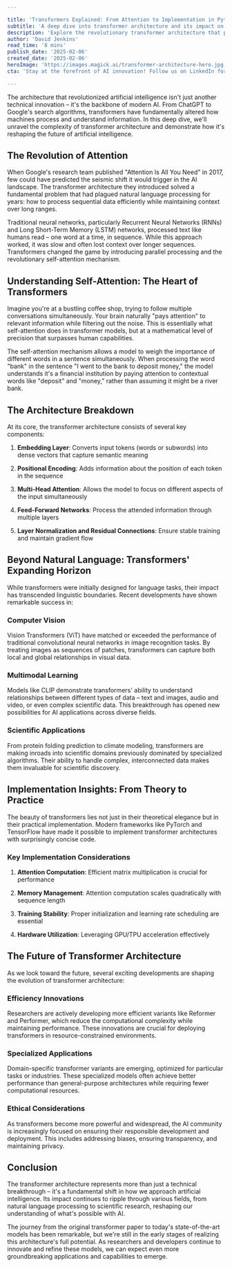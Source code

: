 ```yaml
---

title: 'Transformers Explained: From Attention to Implementation in Python'
subtitle: 'A deep dive into transformer architecture and its impact on modern AI'
description: 'Explore the revolutionary transformer architecture that powers modern AI, from its groundbreaking attention mechanism to practical implementation insights. Learn how this technology is reshaping everything from natural language processing to scientific discovery.'
author: 'David Jenkins'
read_time: '8 mins'
publish_date: '2025-02-06'
created_date: '2025-02-06'
heroImage: 'https://images.magick.ai/transformer-architecture-hero.jpg'
cta: 'Stay at the forefront of AI innovation! Follow us on LinkedIn for more in-depth technical analyses and the latest developments in transformer technology.'

---
```


The architecture that revolutionized artificial intelligence isn't just another technical innovation – it's the backbone of modern AI. From ChatGPT to Google's search algorithms, transformers have fundamentally altered how machines process and understand information. In this deep dive, we'll unravel the complexity of transformer architecture and demonstrate how it's reshaping the future of artificial intelligence.

## The Revolution of Attention

When Google's research team published "Attention Is All You Need" in 2017, few could have predicted the seismic shift it would trigger in the AI landscape. The transformer architecture they introduced solved a fundamental problem that had plagued natural language processing for years: how to process sequential data efficiently while maintaining context over long ranges.

Traditional neural networks, particularly Recurrent Neural Networks (RNNs) and Long Short-Term Memory (LSTM) networks, processed text like humans read – one word at a time, in sequence. While this approach worked, it was slow and often lost context over longer sequences. Transformers changed the game by introducing parallel processing and the revolutionary self-attention mechanism.

## Understanding Self-Attention: The Heart of Transformers

Imagine you're at a bustling coffee shop, trying to follow multiple conversations simultaneously. Your brain naturally "pays attention" to relevant information while filtering out the noise. This is essentially what self-attention does in transformer models, but at a mathematical level of precision that surpasses human capabilities.

The self-attention mechanism allows a model to weigh the importance of different words in a sentence simultaneously. When processing the word "bank" in the sentence "I went to the bank to deposit money," the model understands it's a financial institution by paying attention to contextual words like "deposit" and "money," rather than assuming it might be a river bank.

## The Architecture Breakdown

At its core, the transformer architecture consists of several key components:

1. **Embedding Layer**: Converts input tokens (words or subwords) into dense vectors that capture semantic meaning

2. **Positional Encoding**: Adds information about the position of each token in the sequence

3. **Multi-Head Attention**: Allows the model to focus on different aspects of the input simultaneously

4. **Feed-Forward Networks**: Process the attended information through multiple layers

5. **Layer Normalization and Residual Connections**: Ensure stable training and maintain gradient flow

## Beyond Natural Language: Transformers' Expanding Horizon

While transformers were initially designed for language tasks, their impact has transcended linguistic boundaries. Recent developments have shown remarkable success in:

### Computer Vision

Vision Transformers (ViT) have matched or exceeded the performance of traditional convolutional neural networks in image recognition tasks. By treating images as sequences of patches, transformers can capture both local and global relationships in visual data.

### Multimodal Learning

Models like CLIP demonstrate transformers' ability to understand relationships between different types of data – text and images, audio and video, or even complex scientific data. This breakthrough has opened new possibilities for AI applications across diverse fields.

### Scientific Applications

From protein folding prediction to climate modeling, transformers are making inroads into scientific domains previously dominated by specialized algorithms. Their ability to handle complex, interconnected data makes them invaluable for scientific discovery.

## Implementation Insights: From Theory to Practice

The beauty of transformers lies not just in their theoretical elegance but in their practical implementation. Modern frameworks like PyTorch and TensorFlow have made it possible to implement transformer architectures with surprisingly concise code.

### Key Implementation Considerations

1. **Attention Computation**: Efficient matrix multiplication is crucial for performance

2. **Memory Management**: Attention computation scales quadratically with sequence length

3. **Training Stability**: Proper initialization and learning rate scheduling are essential

4. **Hardware Utilization**: Leveraging GPU/TPU acceleration effectively

## The Future of Transformer Architecture

As we look toward the future, several exciting developments are shaping the evolution of transformer architecture:

### Efficiency Innovations

Researchers are actively developing more efficient variants like Reformer and Performer, which reduce the computational complexity while maintaining performance. These innovations are crucial for deploying transformers in resource-constrained environments.

### Specialized Applications

Domain-specific transformer variants are emerging, optimized for particular tasks or industries. These specialized models often achieve better performance than general-purpose architectures while requiring fewer computational resources.

### Ethical Considerations

As transformers become more powerful and widespread, the AI community is increasingly focused on ensuring their responsible development and deployment. This includes addressing biases, ensuring transparency, and maintaining privacy.

## Conclusion

The transformer architecture represents more than just a technical breakthrough – it's a fundamental shift in how we approach artificial intelligence. Its impact continues to ripple through various fields, from natural language processing to scientific research, reshaping our understanding of what's possible with AI.

The journey from the original transformer paper to today's state-of-the-art models has been remarkable, but we're still in the early stages of realizing this architecture's full potential. As researchers and developers continue to innovate and refine these models, we can expect even more groundbreaking applications and capabilities to emerge.